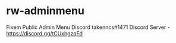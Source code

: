 # rw-adminmenu
Fivem Public Admin Menu
Discord takenncs#1471
Discord Server - https://discord.gg/tCUxhgzqFd
